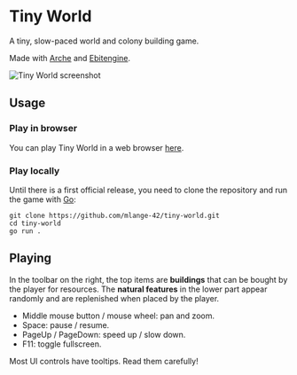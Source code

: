 # Tiny World

A tiny, slow-paced world and colony building game.

Made with [Arche](https://github.com/mlange-42/arche) and [Ebitengine](https://github.com/hajimehoshi/ebiten).

![Tiny World screenshot](https://github.com/mlange-42/tiny-world/assets/44003176/10e5e85a-86fa-42a2-9ae3-f922820b3c4e)

## Usage

### Play in browser

You can play Tiny World in a web browser [here](https://mlange-42.github.io/tiny-world/).

### Play locally

Until there is a first official release, you need to clone the repository and run the game with [Go](https://go.dev):

```shell
git clone https://github.com/mlange-42/tiny-world.git
cd tiny-world
go run .
```

## Playing

In the toolbar on the right, the top items are **buildings** that can be bought by the player for resources.
The **natural features** in the lower part appear randomly and are replenished when placed by the player.

* Middle mouse button / mouse wheel: pan and zoom.
* Space: pause / resume.
* PageUp / PageDown: speed up / slow down.
* F11: toggle fullscreen.

Most UI controls have tooltips. Read them carefully!
